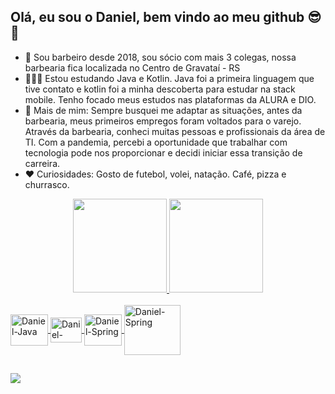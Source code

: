## Olá, eu sou o Daniel, bem vindo ao meu github 😎🧐
- 🔭 Sou barbeiro desde 2018, sou sócio com mais 3 colegas, nossa barbearia fica localizada no Centro de Gravataí - RS
- 👨‍💻📱 Estou estudando Java e Kotlin. Java foi a primeira linguagem que tive contato e kotlin foi a minha descoberta para estudar na stack mobile. Tenho focado meus estudos nas plataformas da ALURA e DIO.
- 🧔 Mais de mim: Sempre busquei me adaptar as situações, antes da barbearia, meus primeiros empregos foram voltados para o varejo. Através da barbearia, conheci muitas pessoas e profissionais da área de TI. Com a pandemia, percebi a oportunidade que trabalhar com tecnologia pode nos proporcionar e decidi iniciar essa transição de carreira. 
- ❤ Curiosidades: Gosto de futebol, volei, natação. Café, pizza e churrasco.
<div align="center">
  <a href="https://github.com/daniellhrt">
  <img height="150em" src="https://github-readme-stats.vercel.app/api?username=daniellhrt&show_icons=true&theme=tokyonight&include_all_commits=true&count_private=true"/>
  <img height="150em" src="https://github-readme-stats.vercel.app/api/top-langs/?username=daniellhrt&layout=compact&langs_count=7&theme=tokyonight"/>
</div>

</div>
<div style="display: inline_block"><br>
  <img align="center" alt="Daniel-Java" height="50" width="60" src="https://cdn.jsdelivr.net/gh/devicons/devicon/icons/java/java-original-wordmark.svg">
  <img align="center" alt="Daniel-Kotlin" height="40" width="50" src="https://cdn.jsdelivr.net/gh/devicons/devicon/icons/kotlin/kotlin-original.svg">
  <img align="center" alt="Daniel-Spring" height="50" width="60" src="https://cdn.jsdelivr.net/gh/devicons/devicon/icons/spring/spring-original-wordmark.svg">
  <img align="center" alt="Daniel-Spring" height="80" width="90" src="https://cdn.jsdelivr.net/gh/devicons/devicon/icons/gradle/gradle-plain-wordmark.svg">
</div>

##

<div>
 <a href="https://www.linkedin.com/in/daniellhrt/" target="_blank"><img src="https://img.shields.io/badge/-LinkedIn-%230077B5?style=for-the-badge&logo=linkedin&logoColor=white" target="_blank"></a>
 </div>
